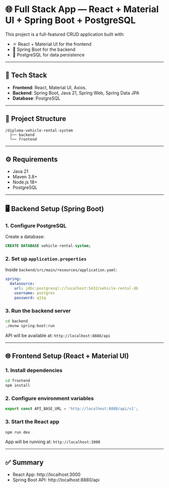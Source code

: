 # 🌐 Full Stack App — React + Material UI + Spring Boot + PostgreSQL

This project is a full-featured CRUD application built with:

- ⚛️ React + Material UI for the frontend
- 🚀 Spring Boot for the backend
- 🐘 PostgreSQL for data persistence

---

## 🧱 Tech Stack

- **Frontend**: React, Material UI, Axios.
- **Backend**: Spring Boot, Java 21, Spring Web, Spring Data JPA
- **Database**: PostgreSQL

---

## 📁 Project Structure

```
/diploma-vehicle-rental-system
  ├── backend
  └── frontend
```

---

## ⚙️ Requirements

- Java 21
- Maven 3.8+
- Node.js 18+
- PostgreSQL

---

## 🖥️ Backend Setup (Spring Boot)

### 1. Configure PostgreSQL

Create a database:

```sql
CREATE DATABASE vehicle-rental-system;
```

### 2. Set up `application.properties`

Inside `backend/src/main/resources/application.yaml`:

```yaml
spring:
  datasource:
    url: jdbc:postgresql://localhost:5432/vehicle-rental-db
    username: postgres
    password: q11q
```

### 3. Run the backend server

```bash
cd backend
./mvnw spring-boot:run
```

API will be available at: `http://localhost:8888/api`

---

## 🌐 Frontend Setup (React + Material UI)

### 1. Install dependencies

```bash
cd frontend
npm install
```

### 2. Configure environment variables

```js
export const API_BASE_URL = 'http://localhost:8888/api/v1';
```

### 3. Start the React app

```bash
npm run dev
```

App will be running at: `http://localhost:3000`

---

## ✅ Summary

- React App: http://localhost:3000
- Spring Boot API: http://localhost:8880/api
